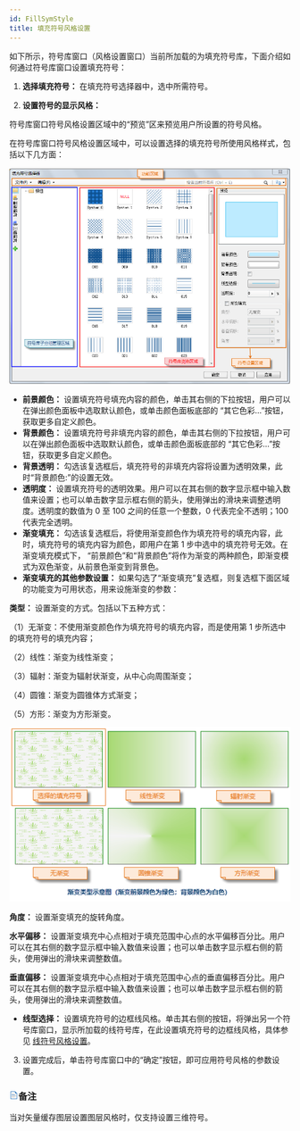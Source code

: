 ```yaml
---
id: FillSymStyle
title: 填充符号风格设置
---
```

如下所示，符号库窗口（风格设置窗口）当前所加载的为填充符号库，下面介绍如何通过符号库窗口设置填充符号：

1. **选择填充符号：** 在填充符号选择器中，选中所需符号。

2. **设置符号的显示风格：**

符号库窗口符号风格设置区域中的“预览”区来预览用户所设置的符号风格。

在符号库窗口符号风格设置区域中，可以设置选择的填充符号所使用风格样式，包括以下几方面：

![](img/SymLibManagerUI.png)  

* **前景颜色：** 设置填充符号填充内容的颜色，单击其右侧的下拉按钮，用户可以在弹出颜色面板中选取默认颜色，或单击颜色面板底部的 “其它色彩...”按钮，获取更多自定义颜色。
* **背景颜色：** 设置填充符号非填充内容的颜色，单击其右侧的下拉按钮，用户可以在弹出颜色面板中选取默认颜色，或单击颜色面板底部的 “其它色彩...”按钮，获取更多自定义颜色。
* **背景透明：** 勾选该复选框后，填充符号的非填充内容将设置为透明效果，此时“背景颜色:”的设置无效。
* **透明度：** 设置填充符号的透明效果。用户可以在其右侧的数字显示框中输入数值来设置；也可以单击数字显示框右侧的箭头，使用弹出的滑块来调整透明度。透明度的数值为 0 至 100 之间的任意一个整数，0 代表完全不透明；100 代表完全透明。
* **渐变填充：** 勾选该复选框后，将使用渐变颜色作为填充符号的填充内容，此时，填充符号的填充内容为颜色，即用户在第 1 步中选中的填充符号无效。在渐变填充模式下， “前景颜色”和“背景颜色”将作为渐变的两种颜色，即渐变模式为双色渐变，从前景色渐变到背景色。
* **渐变填充的其他参数设置：** 如果勾选了“渐变填充”复选框，则复选框下面区域的功能变为可用状态，用来设施渐变的参数：

**类型：** 设置渐变的方式。包括以下五种方式：

（1）无渐变：不使用渐变颜色作为填充符号的填充内容，而是使用第 1 步所选中的填充符号的填充内容；

（2）线性：渐变为线性渐变；

（3）辐射：渐变为辐射状渐变，从中心向周围渐变；

（4）圆锥：渐变为圆锥体方式渐变；

（5）方形：渐变为方形渐变。

![](img/GraduatedMode.png)  


**角度：** 设置渐变填充的旋转角度。

**水平偏移：**
设置渐变填充中心点相对于填充范围中心点的水平偏移百分比。用户可以在其右侧的数字显示框中输入数值来设置；也可以单击数字显示框右侧的箭头，使用弹出的滑块来调整数值。

**垂直偏移：**
设置渐变填充中心点相对于填充范围中心点的垂直偏移百分比。用户可以在其右侧的数字显示框中输入数值来设置；也可以单击数字显示框右侧的箭头，使用弹出的滑块来调整数值。

* **线型选择：** 设置填充符号的边框线风格。单击其右侧的按钮，将弹出另一个符号库窗口，显示所加载的线符号库，在此设置填充符号的边框线风格，具体参见 [线符号风格设置](LineSymStyle)。
3. 设置完成后，单击符号库窗口中的“确定”按钮，即可应用符号风格的参数设置。

### ![](../../img/read.gif)备注

当对矢量缓存图层设置图层风格时，仅支持设置三维符号。
